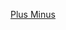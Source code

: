 [Plus Minus](https://www.hackerrank.com/challenges/plus-minus/problem?h_r=next-challenge&h_v=zen&h_r=next-challenge&h_v=zen)